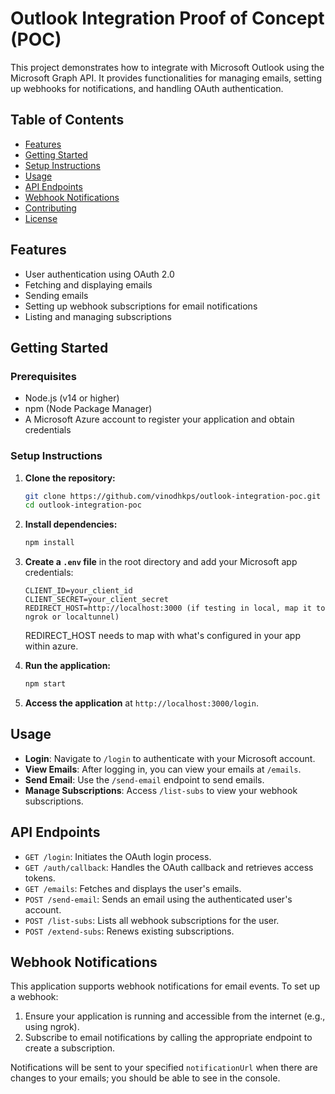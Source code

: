 # Outlook Integration Proof of Concept (POC)

This project demonstrates how to integrate with Microsoft Outlook using the Microsoft Graph API. It provides functionalities for managing emails, setting up webhooks for notifications, and handling OAuth authentication.

## Table of Contents

- [Features](#features)
- [Getting Started](#getting-started)
- [Setup Instructions](#setup-instructions)
- [Usage](#usage)
- [API Endpoints](#api-endpoints)
- [Webhook Notifications](#webhook-notifications)
- [Contributing](#contributing)
- [License](#license)

## Features

- User authentication using OAuth 2.0
- Fetching and displaying emails
- Sending emails
- Setting up webhook subscriptions for email notifications
- Listing and managing subscriptions

## Getting Started

### Prerequisites

- Node.js (v14 or higher)
- npm (Node Package Manager)
- A Microsoft Azure account to register your application and obtain credentials

### Setup Instructions

1. **Clone the repository:**

   ```bash
   git clone https://github.com/vinodhkps/outlook-integration-poc.git
   cd outlook-integration-poc
   ```

2. **Install dependencies:**

   ```bash
   npm install
   ```

3. **Create a `.env` file** in the root directory and add your Microsoft app credentials:

   ```plaintext
   CLIENT_ID=your_client_id
   CLIENT_SECRET=your_client_secret
   REDIRECT_HOST=http://localhost:3000 (if testing in local, map it to ngrok or localtunnel)
   ```
   REDIRECT_HOST needs to map with what's configured in your app within azure.

4. **Run the application:**

   ```bash
   npm start
   ```

5. **Access the application** at `http://localhost:3000/login`.

## Usage

- **Login**: Navigate to `/login` to authenticate with your Microsoft account.
- **View Emails**: After logging in, you can view your emails at `/emails`.
- **Send Email**: Use the `/send-email` endpoint to send emails.
- **Manage Subscriptions**: Access `/list-subs` to view your webhook subscriptions.

## API Endpoints

- `GET /login`: Initiates the OAuth login process.
- `GET /auth/callback`: Handles the OAuth callback and retrieves access tokens.
- `GET /emails`: Fetches and displays the user's emails.
- `POST /send-email`: Sends an email using the authenticated user's account.
- `POST /list-subs`: Lists all webhook subscriptions for the user.
- `POST /extend-subs`: Renews existing subscriptions.

## Webhook Notifications

This application supports webhook notifications for email events. To set up a webhook:

1. Ensure your application is running and accessible from the internet (e.g., using ngrok).
2. Subscribe to email notifications by calling the appropriate endpoint to create a subscription.

Notifications will be sent to your specified `notificationUrl` when there are changes to your emails; you should be able to see in the console.

